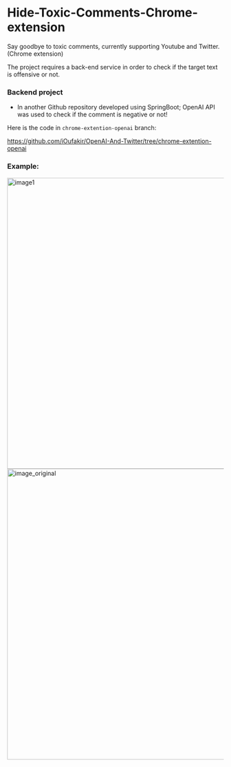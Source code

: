 # Hide-Toxic-Comments-Chrome-extension

Say goodbye to toxic comments, currently supporting Youtube and Twitter. (Chrome extension)

The project requires a back-end service in order to check if the target text is offensive or not.

### Backend project
- In another Github repository developed using SpringBoot; OpenAI API was used to check if the comment is negative or not!

Here is the code in `chrome-extention-openai` branch:

https://github.com/iOufakir/OpenAI-And-Twitter/tree/chrome-extention-openai


### Example:

<img width="676" alt="image1" src="https://github.com/iOufakir/Hide-Toxic-Comments-Chrome-extension/assets/20463234/2df4c325-fcb5-439f-80ca-4601ae60032c">
<img width="676" alt="image_original" src="https://github.com/iOufakir/Hide-Toxic-Comments-Chrome-extension/assets/20463234/22a7aed0-d3ee-4aa1-b940-5aa04988a817">

